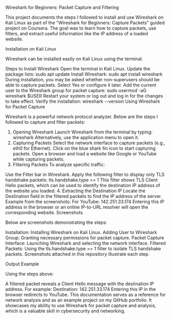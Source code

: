 Wireshark for Beginners: Packet Capture and Filtering

This project documents the steps I followed to install and use Wireshark on Kali Linux as part of the "Wireshark for Beginners: Capture Packets" guided project on Coursera. The goal was to learn how to capture packets, use filters, and extract useful information like the IP address of a loaded website.

Installation on Kali Linux

Wireshark can be installed easily on Kali Linux using the terminal.

Steps to Install Wireshark
Open the terminal in Kali Linux.
Update the package lists:
sudo apt update
Install Wireshark:
sudo apt install wireshark
During installation, you may be asked whether non-superusers should be able to capture packets. Select Yes or configure it later.
Add the current user to the Wireshark group for packet capture:
sudo usermod -aG wireshark $USER
Restart your system or log out and log in for the changes to take effect.
Verify the installation:
wireshark --version
Using Wireshark for Packet Capture

Wireshark is a powerful network protocol analyzer. Below are the steps I followed to capture and filter packets:

1. Opening Wireshark
Launch Wireshark from the terminal by typing:
wireshark
Alternatively, use the application menu to open it.
2. Capturing Packets
Select the network interface to capture packets (e.g., eth0 for Ethernet).
Click on the blue shark fin icon to start capturing packets.
Open a browser and load a website like Google or YouTube while capturing packets.
3. Filtering Packets
To analyze specific traffic:

Use the Filter bar in Wireshark.
Apply the following filter to display only TLS handshake packets:
tls.handshake.type == 1
This filter shows TLS Client Hello packets, which can be used to identify the destination IP address of the website you loaded.
4. Extracting the Destination IP
Locate the Destination field in the filtered packets to find the IP address of the server.
Example from the screenshots:
For YouTube: 142.251.33.174
Entering this IP address in the browser or an online IP-to-URL resolver will open the corresponding website.
Screenshots

Below are screenshots demonstrating the steps:

Installation:
Installing Wireshark on Kali Linux.
Adding User to Wireshark Group:
Granting necessary permissions for packet capture.
Packet Capture Interface:
Launching Wireshark and selecting the network interface.
Filtered Packets:
Using the tls.handshake.type == 1 filter to isolate TLS handshake packets.
Screenshots attached in this repository illustrate each step.

Output Example

Using the steps above:

A filtered packet reveals a Client Hello message with the destination IP address.
For example:
Destination: 142.251.33.174
Entering this IP in the browser redirects to YouTube.
This documentation serves as a reference for network analysis and as an example project on my GitHub portfolio. It showcases my ability to use Wireshark for packet capture and analysis, which is a valuable skill in cybersecurity and networking.
